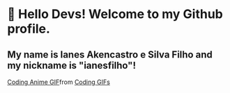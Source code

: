 # 👋 Hello Devs! Welcome to my Github profile.
## My name is Ianes Akencastro e Silva Filho and my nickname is "ianesfilho"!
<div class="tenor-gif-embed" data-postid="24565564" data-share-method="host" data-aspect-ratio="1.46789" data-width="100%"><a href="https://tenor.com/view/coding-anime-gif-24565564">Coding Anime GIF</a>from <a href="https://tenor.com/search/coding-gifs">Coding GIFs</a></div> <script type="text/javascript" async src="https://tenor.com/embed.js"></script>

<!--
**ianesfilho/ianesfilho** is a ✨ _special_ ✨ repository because its `README.md` (this file) appears on your GitHub profile.

Here are some ideas to get you started:

- 🔭 I’m currently working on ...
🌱 I’m currently learning BackEnd and FrontEnd

            <img loading="lazy" src="https://cdn.jsdelivr.net/gh/devicons/devicon@latest/icons/html5/html5-original.svg" width="40" height="40" />
            <img loading="lazy" src="https://cdn.jsdelivr.net/gh/devicons/devicon@latest/icons/javascript/javascript-original.svg" width="40" height="40" />
            <img loading="lazy" src="https://cdn.jsdelivr.net/gh/devicons/devicon@latest/icons/java/java-original.svg" width="40" height="40" />
            
            
- 👯 I’m looking to collaborate on ...
- 🤔 I’m looking for help with ...
- 💬 Ask me about ...
📫 How to reach me:
          <a href="https://instagram.com/ianesfilho" target="_blank"><img loading="lazy" src="https://img.shields.io/badge/-Instagram-%23E4405F?style=for-the-badge&logo=instagram&logoColor=white" target="_blank"></a>
          <a href = "ianesfilho@gmail.com"><img loading="lazy" src="https://img.shields.io/badge/Gmail-D14836?style=for-the-badge&logo=gmail&logoColor=white" target="_blank"></a>
          <a href="https://www.linkedin.com/in/seu-usuário-linkedln-aqui](https://www.linkedin.com/in/ianes-alencastro-e-silva-filho-21561821a/" target="_blank"><img loading="lazy" src="https://img.shields.io/badge/-LinkedIn-%230077B5?style=for-the-badge&logo=linkedin&logoColor=white" target="_blank"></a>
          
- 😄 Pronouns: ...
- ⚡ Fun fact: ...
-->

